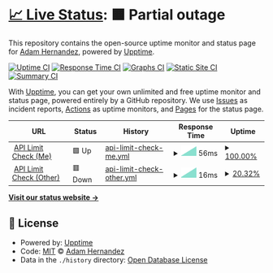 # [📈 Live Status](https://ahernandez411.github.io/upptime-testing): <!--live status--> **🟧 Partial outage**

This repository contains the open-source uptime monitor and status page for [Adam Hernandez](https://ahernandez411.github.io/upptime-testing), powered by [Upptime](https://github.com/upptime/upptime).

[![Uptime CI](https://github.com/ahernandez411/upptime-testing/workflows/Uptime%20CI/badge.svg)](https://github.com/ahernandez411/upptime-testing/actions?query=workflow%3A%22Uptime+CI%22)
[![Response Time CI](https://github.com/ahernandez411/upptime-testing/workflows/Response%20Time%20CI/badge.svg)](https://github.com/ahernandez411/upptime-testing/actions?query=workflow%3A%22Response+Time+CI%22)
[![Graphs CI](https://github.com/ahernandez411/upptime-testing/workflows/Graphs%20CI/badge.svg)](https://github.com/ahernandez411/upptime-testing/actions?query=workflow%3A%22Graphs+CI%22)
[![Static Site CI](https://github.com/ahernandez411/upptime-testing/workflows/Static%20Site%20CI/badge.svg)](https://github.com/ahernandez411/upptime-testing/actions?query=workflow%3A%22Static+Site+CI%22)
[![Summary CI](https://github.com/ahernandez411/upptime-testing/workflows/Summary%20CI/badge.svg)](https://github.com/ahernandez411/upptime-testing/actions?query=workflow%3A%22Summary+CI%22)

With [Upptime](https://upptime.js.org), you can get your own unlimited and free uptime monitor and status page, powered entirely by a GitHub repository. We use [Issues](https://github.com/ahernandez411/upptime-testing/issues) as incident reports, [Actions](https://github.com/ahernandez411/upptime-testing/actions) as uptime monitors, and [Pages](https://ahernandez411.github.io/upptime-testing) for the status page.

<!--start: status pages-->
<!-- This summary is generated by Upptime (https://github.com/upptime/upptime) -->
<!-- Do not edit this manually, your changes will be overwritten -->
<!-- prettier-ignore -->
| URL | Status | History | Response Time | Uptime |
| --- | ------ | ------- | ------------- | ------ |
| <img alt="" src="https://icons.duckduckgo.com/ip3/api.github.com.ico" height="13"> [API Limit Check (Me)](https://api.github.com/rate_limit) | 🟩 Up | [api-limit-check-me.yml](https://github.com/ahernandez411/upptime-testing/commits/HEAD/history/api-limit-check-me.yml) | <details><summary><img alt="Response time graph" src="./graphs/api-limit-check-me/response-time-week.png" height="20"> 56ms</summary><br><a href="https://ahernandez411.github.io/upptime-testing/history/api-limit-check-me"><img alt="Response time 56" src="https://img.shields.io/endpoint?url=https%3A%2F%2Fraw.githubusercontent.com%2Fahernandez411%2Fupptime-testing%2FHEAD%2Fapi%2Fapi-limit-check-me%2Fresponse-time.json"></a><br><a href="https://ahernandez411.github.io/upptime-testing/history/api-limit-check-me"><img alt="24-hour response time 56" src="https://img.shields.io/endpoint?url=https%3A%2F%2Fraw.githubusercontent.com%2Fahernandez411%2Fupptime-testing%2FHEAD%2Fapi%2Fapi-limit-check-me%2Fresponse-time-day.json"></a><br><a href="https://ahernandez411.github.io/upptime-testing/history/api-limit-check-me"><img alt="7-day response time 56" src="https://img.shields.io/endpoint?url=https%3A%2F%2Fraw.githubusercontent.com%2Fahernandez411%2Fupptime-testing%2FHEAD%2Fapi%2Fapi-limit-check-me%2Fresponse-time-week.json"></a><br><a href="https://ahernandez411.github.io/upptime-testing/history/api-limit-check-me"><img alt="30-day response time 56" src="https://img.shields.io/endpoint?url=https%3A%2F%2Fraw.githubusercontent.com%2Fahernandez411%2Fupptime-testing%2FHEAD%2Fapi%2Fapi-limit-check-me%2Fresponse-time-month.json"></a><br><a href="https://ahernandez411.github.io/upptime-testing/history/api-limit-check-me"><img alt="1-year response time 56" src="https://img.shields.io/endpoint?url=https%3A%2F%2Fraw.githubusercontent.com%2Fahernandez411%2Fupptime-testing%2FHEAD%2Fapi%2Fapi-limit-check-me%2Fresponse-time-year.json"></a></details> | <details><summary><a href="https://ahernandez411.github.io/upptime-testing/history/api-limit-check-me">100.00%</a></summary><a href="https://ahernandez411.github.io/upptime-testing/history/api-limit-check-me"><img alt="All-time uptime 100.00%" src="https://img.shields.io/endpoint?url=https%3A%2F%2Fraw.githubusercontent.com%2Fahernandez411%2Fupptime-testing%2FHEAD%2Fapi%2Fapi-limit-check-me%2Fuptime.json"></a><br><a href="https://ahernandez411.github.io/upptime-testing/history/api-limit-check-me"><img alt="24-hour uptime 100.00%" src="https://img.shields.io/endpoint?url=https%3A%2F%2Fraw.githubusercontent.com%2Fahernandez411%2Fupptime-testing%2FHEAD%2Fapi%2Fapi-limit-check-me%2Fuptime-day.json"></a><br><a href="https://ahernandez411.github.io/upptime-testing/history/api-limit-check-me"><img alt="7-day uptime 100.00%" src="https://img.shields.io/endpoint?url=https%3A%2F%2Fraw.githubusercontent.com%2Fahernandez411%2Fupptime-testing%2FHEAD%2Fapi%2Fapi-limit-check-me%2Fuptime-week.json"></a><br><a href="https://ahernandez411.github.io/upptime-testing/history/api-limit-check-me"><img alt="30-day uptime 100.00%" src="https://img.shields.io/endpoint?url=https%3A%2F%2Fraw.githubusercontent.com%2Fahernandez411%2Fupptime-testing%2FHEAD%2Fapi%2Fapi-limit-check-me%2Fuptime-month.json"></a><br><a href="https://ahernandez411.github.io/upptime-testing/history/api-limit-check-me"><img alt="1-year uptime 100.00%" src="https://img.shields.io/endpoint?url=https%3A%2F%2Fraw.githubusercontent.com%2Fahernandez411%2Fupptime-testing%2FHEAD%2Fapi%2Fapi-limit-check-me%2Fuptime-year.json"></a></details>
| <img alt="" src="https://icons.duckduckgo.com/ip3/api.github.com.ico" height="13"> [API Limit Check (Other)](https://api.github.com/rate_limit) | 🟥 Down | [api-limit-check-other.yml](https://github.com/ahernandez411/upptime-testing/commits/HEAD/history/api-limit-check-other.yml) | <details><summary><img alt="Response time graph" src="./graphs/api-limit-check-other/response-time-week.png" height="20"> 16ms</summary><br><a href="https://ahernandez411.github.io/upptime-testing/history/api-limit-check-other"><img alt="Response time 16" src="https://img.shields.io/endpoint?url=https%3A%2F%2Fraw.githubusercontent.com%2Fahernandez411%2Fupptime-testing%2FHEAD%2Fapi%2Fapi-limit-check-other%2Fresponse-time.json"></a><br><a href="https://ahernandez411.github.io/upptime-testing/history/api-limit-check-other"><img alt="24-hour response time 16" src="https://img.shields.io/endpoint?url=https%3A%2F%2Fraw.githubusercontent.com%2Fahernandez411%2Fupptime-testing%2FHEAD%2Fapi%2Fapi-limit-check-other%2Fresponse-time-day.json"></a><br><a href="https://ahernandez411.github.io/upptime-testing/history/api-limit-check-other"><img alt="7-day response time 16" src="https://img.shields.io/endpoint?url=https%3A%2F%2Fraw.githubusercontent.com%2Fahernandez411%2Fupptime-testing%2FHEAD%2Fapi%2Fapi-limit-check-other%2Fresponse-time-week.json"></a><br><a href="https://ahernandez411.github.io/upptime-testing/history/api-limit-check-other"><img alt="30-day response time 16" src="https://img.shields.io/endpoint?url=https%3A%2F%2Fraw.githubusercontent.com%2Fahernandez411%2Fupptime-testing%2FHEAD%2Fapi%2Fapi-limit-check-other%2Fresponse-time-month.json"></a><br><a href="https://ahernandez411.github.io/upptime-testing/history/api-limit-check-other"><img alt="1-year response time 16" src="https://img.shields.io/endpoint?url=https%3A%2F%2Fraw.githubusercontent.com%2Fahernandez411%2Fupptime-testing%2FHEAD%2Fapi%2Fapi-limit-check-other%2Fresponse-time-year.json"></a></details> | <details><summary><a href="https://ahernandez411.github.io/upptime-testing/history/api-limit-check-other">20.32%</a></summary><a href="https://ahernandez411.github.io/upptime-testing/history/api-limit-check-other"><img alt="All-time uptime 20.32%" src="https://img.shields.io/endpoint?url=https%3A%2F%2Fraw.githubusercontent.com%2Fahernandez411%2Fupptime-testing%2FHEAD%2Fapi%2Fapi-limit-check-other%2Fuptime.json"></a><br><a href="https://ahernandez411.github.io/upptime-testing/history/api-limit-check-other"><img alt="24-hour uptime 20.32%" src="https://img.shields.io/endpoint?url=https%3A%2F%2Fraw.githubusercontent.com%2Fahernandez411%2Fupptime-testing%2FHEAD%2Fapi%2Fapi-limit-check-other%2Fuptime-day.json"></a><br><a href="https://ahernandez411.github.io/upptime-testing/history/api-limit-check-other"><img alt="7-day uptime 20.32%" src="https://img.shields.io/endpoint?url=https%3A%2F%2Fraw.githubusercontent.com%2Fahernandez411%2Fupptime-testing%2FHEAD%2Fapi%2Fapi-limit-check-other%2Fuptime-week.json"></a><br><a href="https://ahernandez411.github.io/upptime-testing/history/api-limit-check-other"><img alt="30-day uptime 20.32%" src="https://img.shields.io/endpoint?url=https%3A%2F%2Fraw.githubusercontent.com%2Fahernandez411%2Fupptime-testing%2FHEAD%2Fapi%2Fapi-limit-check-other%2Fuptime-month.json"></a><br><a href="https://ahernandez411.github.io/upptime-testing/history/api-limit-check-other"><img alt="1-year uptime 20.32%" src="https://img.shields.io/endpoint?url=https%3A%2F%2Fraw.githubusercontent.com%2Fahernandez411%2Fupptime-testing%2FHEAD%2Fapi%2Fapi-limit-check-other%2Fuptime-year.json"></a></details>

<!--end: status pages-->

[**Visit our status website →**](https://ahernandez411.github.io/upptime-testing)

## 📄 License

- Powered by: [Upptime](https://github.com/upptime/upptime)
- Code: [MIT](./LICENSE) © [Adam Hernandez](https://ahernandez411.github.io/upptime-testing)
- Data in the `./history` directory: [Open Database License](https://opendatacommons.org/licenses/odbl/1-0/)

